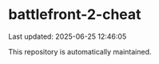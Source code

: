 # battlefront-2-cheat

Last updated: 2025-06-25 12:46:05

This repository is automatically maintained.
